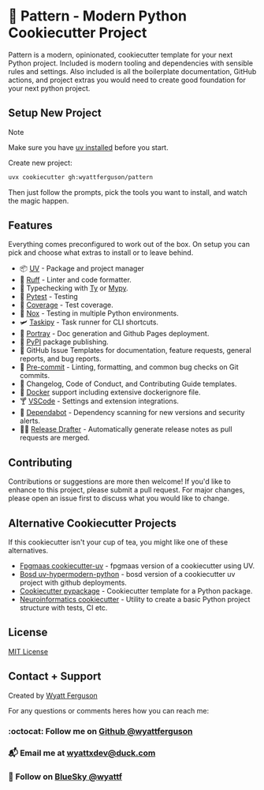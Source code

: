 # :snake: Pattern - Modern Python Cookiecutter Project

Pattern is a modern, opinionated, cookiecutter template for your next Python project. Included is modern tooling and dependencies with sensible rules and settings. Also included is all the boilerplate documentation, GitHub actions, and project extras you would need to create good foundation for your next python project.

## Setup New Project

> [!note]
> Make sure you have [uv installed](https://docs.astral.sh/uv/getting-started/installation/#installation-methods) before you start.

Create new project:

```bash
uvx cookiecutter gh:wyattferguson/pattern
```

Then just follow the prompts, pick the tools you want to install, and watch the magic happen.

## Features

Everything comes preconfigured to work out of the box. On setup you can pick and choose what extras to install or to leave behind.

- :package: [UV](https://docs.astral.sh/uv/) - Package and project manager
- :crab: [Ruff](https://docs.astral.sh/ruff/) - Linter and code formatter.
- :bug: Typechecking with [Ty](https://github.com/astral-sh/ty) or [Mypy](https://www.mypy-lang.org/).
- :test_tube: [Pytest](https://docs.pytest.org/en/stable/) - Testing
- :telescope: [Coverage](https://coverage.readthedocs.io/en/7.6.12/) - Test coverage.
- :shaved_ice: [Nox](https://nox.thea.codes/en/stable/index.html) - Testing in multiple Python environments.
- :small_airplane: [Taskipy](https://github.com/taskipy/taskipy) - Task runner for CLI shortcuts.
- :vhs: [Portray](https://timothycrosley.github.io/portray/) - Doc generation and Github Pages deployment.
- :takeout_box: [PyPI](https://pypi.org/) package publishing.
- :tropical_drink: GitHub Issue Templates for documentation, feature requests, general reports, and bug reports.
- :cactus: [Pre-commit](https://pre-commit.com/) - Linting, formatting, and common bug checks on Git commits.
- :bookmark_tabs: Changelog, Code of Conduct, and Contributing Guide templates.
- :whale2: [Docker](https://www.docker.com/) support including extensive dockerignore file.
- :cocktail: [VSCode](https://code.visualstudio.com/) - Settings and extension integrations.
- :robot: [Dependabot](https://docs.github.com/en/code-security/getting-started/dependabot-quickstart-guide) - Dependency scanning for new versions and security alerts.
- :mage_man: [Release Drafter](https://github.com/release-drafter/release-drafter) - Automatically generate release notes as pull requests are merged.

## Contributing

Contributions or suggestions are more then welcome! If you'd like to enhance to this project, please submit a pull request. For major changes, please open an issue first to discuss what you would like to change.

## Alternative Cookiecutter Projects

If this cookiecutter isn't your cup of tea, you might like one of these alternatives.

- [Fpgmaas cookiecutter-uv](https://github.com/fpgmaas/cookiecutter-uv) - fpgmaas version of a cookiecutter using UV.
- [Bosd uv-hypermodern-python](https://github.com/bosd/cookiecutter-uv-hypermodern-python) - bosd version of a cookiecutter uv project with github deployments.
- [Cookiecutter pypackage](https://github.com/audreyfeldroy/cookiecutter-pypackage) - Cookiecutter template for a Python package.
- [Neuroinformatics cookiecutter](https://github.com/neuroinformatics-unit/python-cookiecutter) - Utility to create a basic Python project structure with tests, CI etc.

## License

[MIT License](https://github.com/wyattferguson/pattern/blob/main/LICENSE)

## Contact + Support

Created by [Wyatt Ferguson](https://github.com/wyattferguson)

For any questions or comments heres how you can reach me:

### :octocat: Follow me on [Github @wyattferguson](https://github.com/wyattferguson)

### :mailbox_with_mail: Email me at [wyattxdev@duck.com](wyattxdev@duck.com)

### :tropical_drink: Follow on [BlueSky @wyattf](https://wyattf.bsky.social)
